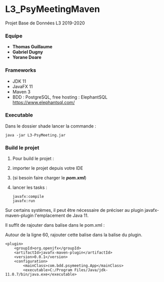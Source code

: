 # L3_PsyMeetingMaven
Projet Base de Données L3 2019-2020 

### Equipe

- **Thomas Guillaume**
- **Gabriel Dugny**
- **Yorane Doare**

### Frameworks

- JDK 11
- JavaFX 11
- Maven 3
- BDD : PostgreSQL, free hosting : ElephantSQL https://www.elephantsql.com/

### Executable

Dans le dossier shade lancer la commande :

```
java -jar L3-PsyMeeting.jar
```

### Build le projet

1. Pour build le projet :

2. importer le projet depuis votre IDE

3. (si besoin faire charger le ***pom.xml***)

4. lancer les tasks : 	

   ```
   javafx:compile
   javafx:run
   ```
   
Sur certains systèmes, il peut être nécessaire de préciser 
au plugin javafx-maven-plugin l'emplacement de Java 11.

Il suffit de rajouter dans balise <executable> dans le pom.xml :

Autour de la ligne 60, rajouter cette balise dans la balise <configuration> du plugin.
```
<plugin>
    <groupId>org.openjfx</groupId>
    <artifactId>javafx-maven-plugin</artifactId>
    <version>0.0.1</version>
    <configuration>
        <mainClass>com.bdd.psymeeting.App</mainClass>
        <executable>C:/Program Files/Java/jdk-11.0.7/bin/java.exe</executable>
```